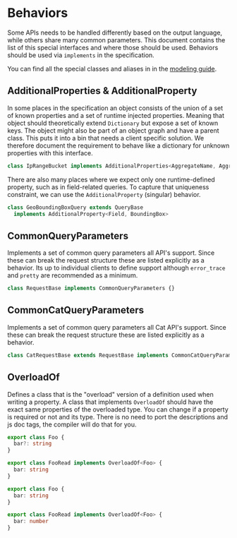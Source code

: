 # Behaviors

Some APIs needs to be handled differently based on the output language, while others share many common parameters.
This document contains the list of this special interfaces and where those should be used.
Behaviors should be used via `implements` in the specification.

You can find all the special classes and aliases in in the [modeling guide](./modeling-guide.md).

## AdditionalProperties & AdditionalProperty

In some places in the specification an object consists of the union of a set of known properties
and a set of runtime injected properties. Meaning that object should theoretically extend `Dictionary` but expose
a set of known keys. The object might also be part of an object graph and have a parent class.
This puts it into a bin that needs a client specific solution.
We therefore document the requirement to behave like a dictionary for unknown properties with this interface.

```ts
class IpRangeBucket implements AdditionalProperties<AggregateName, Aggregate> {}
```

There are also many places where we expect only one runtime-defined property, such as in field-related queries. To capture that uniqueness constraint, we can use the `AdditionalProperty` (singular) behavior.

```ts
class GeoBoundingBoxQuery extends QueryBase
  implements AdditionalProperty<Field, BoundingBox>
```

## CommonQueryParameters

Implements a set of common query parameters all API's support.
Since these can break the request structure these are listed explicitly as a behavior.
Its up to individual clients to define support although `error_trace` and `pretty` are
recommended as a minimum.

```ts
class RequestBase implements CommonQueryParameters {}
```

## CommonCatQueryParameters

Implements a set of common query parameters all Cat API's support.
Since these can break the request structure these are listed explicitly as a behavior.

```ts
class CatRequestBase extends RequestBase implements CommonCatQueryParameters {}
```

## OverloadOf

Defines a class that is the "overload" version of a definition used when writing a property.
A class that implements `OverloadOf` should have the exact same properties of the overloaded type.
You can change if a property is required or not and its type. There is no need to port the descriptions
and js doc tags, the compiler will do that for you.

```ts
export class Foo {
  bar?: string
}

export class FooRead implements OverloadOf<Foo> {
  bar: string
}
```

```ts
export class Foo {
  bar: string
}

export class FooRead implements OverloadOf<Foo> {
  bar: number
}
```
